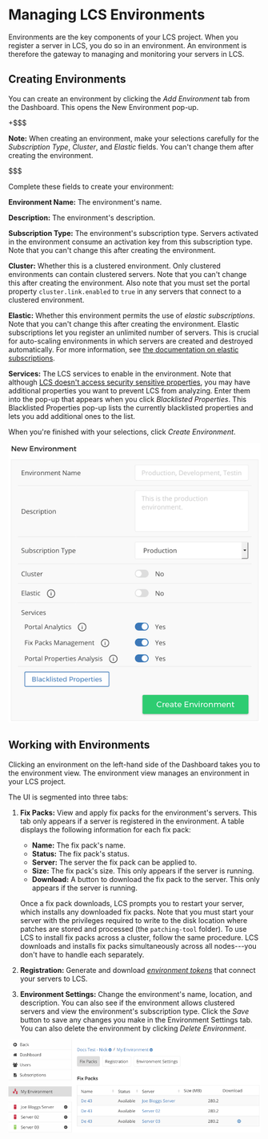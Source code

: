 # Managing LCS Environments [](id=managing-lcs-environments)

Environments are the key components of your LCS project. When you register a 
server in LCS, you do so in an environment. An environment is therefore the 
gateway to managing and monitoring your servers in LCS. 

## Creating Environments [](id=creating-environments)

You can create an environment by clicking the *Add Environment* tab from the
Dashboard. This opens the New Environment pop-up. 

+$$$

**Note:** When creating an environment, make your selections carefully for the 
*Subscription Type*, *Cluster*, and *Elastic* fields. You can't change them 
after creating the environment.

$$$

Complete these fields to create your environment: 

**Environment Name:** The environment's name.

**Description:** The environment's description.

**Subscription Type:** The environment's subscription type. Servers activated in
the environment consume an activation key from this subscription type. Note that
you can't change this after creating the environment. 

**Cluster:** Whether this is a clustered environment. Only clustered
environments can contain clustered servers. Note that you can't change this
after creating the environment. Also note that you must set the portal property
`cluster.link.enabled` to `true` in any servers that connect to a clustered
environment. 

**Elastic:** Whether this environment permits the use of *elastic
subscriptions*. Note that you can't change this after creating the environment.
Elastic subscriptions let you register an unlimited number of servers. This is
crucial for auto-scaling environments in which servers are created and destroyed
automatically. For more information, see 
[the documentation on elastic subscriptions](https://customer.liferay.com/documentation/7.1/deploy/-/official_documentation/deployment/managing-liferay-dxp-subscriptions#elastic-subscriptions). 

**Services:** The LCS services to enable in the environment. Note that although
[LCS doesn't access security sensitive properties](https://customer.liferay.com/documentation/7.1/deploy/-/official_documentation/deployment/what-lcs-stores-about-your-liferay-dxp-servers),
you may have additional properties you want to prevent LCS from analyzing. Enter
them into the pop-up that appears when you click *Blacklisted Properties*. This
Blacklisted Properties pop-up lists the currently blacklisted properties and
lets you add additional ones to the list. 

When you're finished with your selections, click *Create Environment*. 

![Figure 1: The New Environment pop-up lets you create environments.](../../../images-dxp/lcs-new-environment.png)

## Working with Environments [](id=working-with-environments)

Clicking an environment on the left-hand side of the Dashboard takes you to the
environment view. The environment view manages an environment in your LCS
project. 

The UI is segmented into three tabs: 

1.  **Fix Packs:** View and apply fix packs for the environment's 
    servers. This tab only appears if a server is registered in the environment. 
    A table displays the following information for each fix pack: 

    -   **Name:** The fix pack's name.
    -   **Status:** The fix pack's status.
    -   **Server:** The server the fix pack can be applied to.
    -   **Size:** The fix pack's size. This only appears if the server is 
        running. 
    -   **Download:** A button to download the fix pack to the server. This only 
        appears if the server is running. 

    Once a fix pack downloads, LCS prompts you to restart your server, which 
    installs any downloaded fix packs. Note that you must start your server with 
    the privileges required to write to the disk location where patches are 
    stored and processed (the `patching-tool` folder). To use LCS to install fix 
    packs across a cluster, follow the same procedure. LCS downloads and
    installs fix packs simultaneously across all nodes---you don't have to
    handle each separately. 

2.  **Registration:** Generate and download 
    [*environment tokens*](#using-environment-tokens) 
    that connect your servers to LCS. 

3.  **Environment Settings:** Change the environment's name, location, and
    description. You can also see if the environment allows clustered servers
    and view the environment's subscription type. Click the *Save* button to
    save any changes you make in the Environment Settings tab. You can also
    delete the environment by clicking *Delete Environment*. 

![Figure 2: The LCS environment view shows an overview of an LCS environment.](../../../images-dxp/lcs-environment-view.png)
